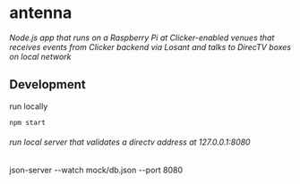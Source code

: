 # antenna

_Node.js app that runs on a Raspberry Pi at Clicker-enabled venues that receives events from Clicker backend via Losant and talks to DirecTV boxes on local network_

## Development

run locally

```
npm start
```

###### run local server that validates a directv address at 127.0.0.1:8080

json-server --watch mock/db.json --port 8080





